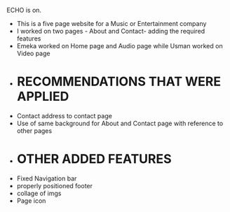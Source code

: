 ECHO is on.
+ This is a five page website for a Music or Entertainment company
+ I worked on two pages - About and Contact- adding the required features
+ Emeka worked on Home page and Audio page while Usman worked on Video page
+ # RECOMMENDATIONS THAT WERE APPLIED
+ Contact address to contact page
+ Use of same background for About and Contact page with reference to other pages
+ # OTHER ADDED FEATURES
+ Fixed Navigation bar
+ properly positioned footer
+ collage of imgs
 + Page icon
